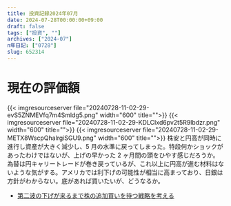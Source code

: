 ```yaml
---
title: 投資記録2024年07月
date: 2024-07-28T00:00:00+09:00
draft: false
tags: ["投資", ""]
archives: ["2024-07"]
n年日記: ["0728"]
slug: 652314
---
```


# 現在の評価額

{{< imgresourceserver file="20240728-11-02-29-evS5ZNMEVfq7m4Smldg5.png" width="600" title="">}}
{{< imgresourceserver file="20240728-11-02-29-KDLCIxd6pv2t5R9lbdzr.png" width="600" title="">}}
{{< imgresourceserver file="20240728-11-02-29-METX8WscpQhalrgiSGU9.png" width="600" title="">}}
株安と円高が同時に進行し資産が大きく減少し、5 月の水準に戻ってしまった。特段何かショックがあったわけではないが、上げの早かった 2 ヶ月間の頭をひやす感じだろうか。為替は円キャリートレードが巻き戻っているが、これ以上に円高が進む材料はないような気がする。アメリカでは利下げの可能性が相当に高まっており、日銀は方針がわからない。底があれば買いたいが、どうなるか。

- [第二波の下げが来るまで株の追加買いを待つ戦略を考える](https://muragoe-makoto.blog.jp/archives/88797052.html)
